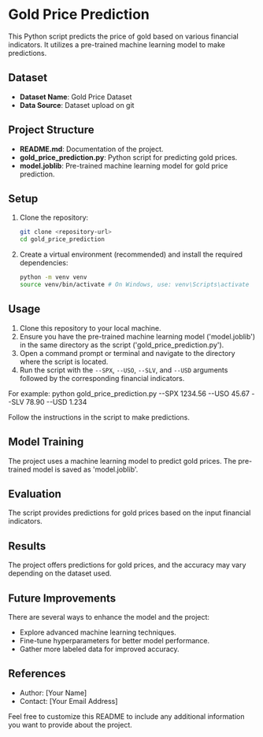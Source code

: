 # Gold Price Prediction

This Python script predicts the price of gold based on various financial indicators. It utilizes a pre-trained machine learning model to make predictions.

## Dataset

- **Dataset Name**: Gold Price Dataset
- **Data Source**: Dataset upload on git

## Project Structure

- **README.md**: Documentation of the project.
- **gold_price_prediction.py**: Python script for predicting gold prices.
- **model.joblib**: Pre-trained machine learning model for gold price prediction.

## Setup
1. Clone the repository:
   ```bash
   git clone <repository-url>
   cd gold_price_prediction

2. Create a virtual environment (recommended) and install the required dependencies:
   ```bash
   python -m venv venv
   source venv/bin/activate # On Windows, use: venv\Scripts\activate

## Usage

1. Clone this repository to your local machine.
2. Ensure you have the pre-trained machine learning model ('model.joblib') in the same directory as the script ('gold_price_prediction.py').
3. Open a command prompt or terminal and navigate to the directory where the script is located.
4. Run the script with the `--SPX`, `--USO`, `--SLV`, and `--USD` arguments followed by the corresponding financial indicators.

For example:
    python gold_price_prediction.py --SPX 1234.56 --USO 45.67 --SLV 78.90 --USD 1.234


Follow the instructions in the script to make predictions.

## Model Training

The project uses a machine learning model to predict gold prices. The pre-trained model is saved as 'model.joblib'.

## Evaluation

The script provides predictions for gold prices based on the input financial indicators.

## Results

The project offers predictions for gold prices, and the accuracy may vary depending on the dataset used.

## Future Improvements

There are several ways to enhance the model and the project:

- Explore advanced machine learning techniques.
- Fine-tune hyperparameters for better model performance.
- Gather more labeled data for improved accuracy.

## References

- Author: [Your Name]
- Contact: [Your Email Address]

Feel free to customize this README to include any additional information you want to provide about the project.

